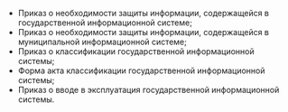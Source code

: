 - Приказ о необходимости защиты информации, содержащейся в государственной информационной системе;
- Приказ о необходимости защиты информации, содержащейся в муниципальной информационной системе;
- Приказ о классификации государственной информационной системы;
- Форма акта классификации государственной информационной системы;
- Приказ о вводе в эксплуатация государственной информационной системы.